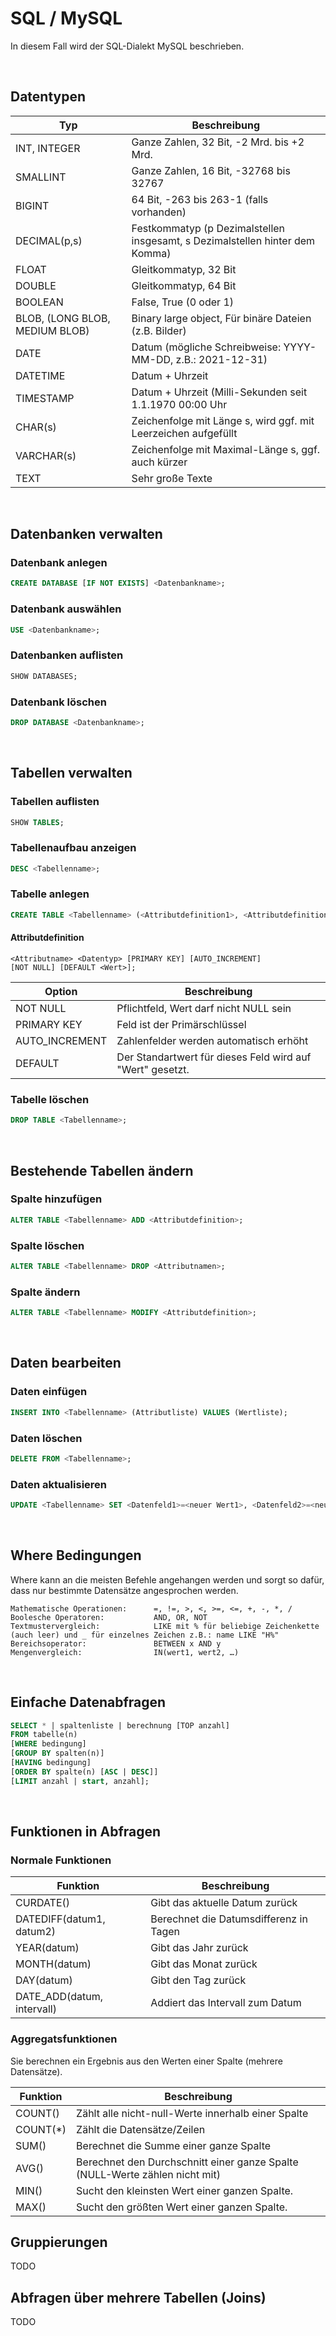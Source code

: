 # SQL / MySQL
In diesem Fall wird der SQL-Dialekt MySQL beschrieben.

<br>

## Datentypen

|Typ|Beschreibung|
|---|------------|
|INT, INTEGER|Ganze Zahlen, 32 Bit, -2 Mrd. bis +2 Mrd.|
|SMALLINT|Ganze Zahlen, 16 Bit, -32768 bis 32767|
|BIGINT|64 Bit, -263 bis 263-1 (falls vorhanden)|
|DECIMAL(p,s)|Festkommatyp (p Dezimalstellen insgesamt, s Dezimalstellen hinter dem Komma)|
|FLOAT|Gleitkommatyp, 32 Bit|
|DOUBLE|Gleitkommatyp, 64 Bit|
|BOOLEAN|False, True (0 oder 1)|
|BLOB, (LONG BLOB, MEDIUM BLOB)|Binary large object, Für binäre Dateien (z.B. Bilder)|
|DATE|Datum (mögliche Schreibweise: YYYY-MM-DD, z.B.: 2021-12-31)|
|DATETIME|Datum + Uhrzeit|
|TIMESTAMP|Datum + Uhrzeit (Milli-Sekunden seit 1.1.1970 00:00 Uhr|
|CHAR(s)|Zeichenfolge mit Länge s, wird ggf. mit Leerzeichen aufgefüllt|
|VARCHAR(s)|Zeichenfolge mit Maximal-Länge s, ggf. auch kürzer|
|TEXT|Sehr große Texte|

<br>

## Datenbanken verwalten
### Datenbank anlegen
```sql
CREATE DATABASE [IF NOT EXISTS] <Datenbankname>;
```

### Datenbank auswählen
```sql
USE <Datenbankname>;
```

### Datenbanken auflisten
```sql
SHOW DATABASES;
```

### Datenbank löschen
```sql
DROP DATABASE <Datenbankname>;
```

<br>

## Tabellen verwalten
### Tabellen auflisten
```sql
SHOW TABLES;
```

### Tabellenaufbau anzeigen
```sql
DESC <Tabellenname>;
```

### Tabelle anlegen
```sql
CREATE TABLE <Tabellenname> (<Attributdefinition1>, <Attributdefinition2>, ...);
```

#### Attributdefinition
    <Attributname> <Datentyp> [PRIMARY KEY] [AUTO_INCREMENT] 
	[NOT NULL] [DEFAULT <Wert>];

|Option|Beschreibung|
|------|------------|
|NOT NULL|Pflichtfeld, Wert darf nicht NULL sein|
|PRIMARY KEY|Feld ist der Primärschlüssel|
|AUTO_INCREMENT|Zahlenfelder werden automatisch erhöht|
|DEFAULT|Der Standartwert für dieses Feld wird auf "Wert" gesetzt.|

### Tabelle löschen
```sql
DROP TABLE <Tabellenname>;
```

<br>

## Bestehende Tabellen ändern
### Spalte hinzufügen
```sql
ALTER TABLE <Tabellenname> ADD <Attributdefinition>;
```

### Spalte löschen
```sql
ALTER TABLE <Tabellenname> DROP <Attributnamen>;
```

### Spalte ändern
```sql
ALTER TABLE <Tabellenname> MODIFY <Attributdefinition>;
```

<br>

## Daten bearbeiten
### Daten einfügen
```sql
INSERT INTO <Tabellenname> (Attributliste) VALUES (Wertliste);
```

### Daten löschen
```sql
DELETE FROM <Tabellenname>;
```

### Daten aktualisieren
```sql
UPDATE <Tabellenname> SET <Datenfeld1>=<neuer Wert1>, <Datenfeld2>=<neuer Wert2>;
```
<br>

## Where Bedingungen
Where kann an die meisten Befehle angehangen werden und sorgt so dafür, dass nur bestimmte Datensätze angesprochen werden.

    Mathematische Operationen:	    =, !=, >, <, >=, <=, +, -, *, /
    Boolesche Operatoren:	        AND, OR, NOT
    Textmustervergleich:	        LIKE mit % für beliebige Zeichenkette (auch leer) und _ für einzelnes Zeichen z.B.: name LIKE "H%"
    Bereichsoperator:	            BETWEEN x AND y
    Mengenvergleich:	            IN(wert1, wert2, …)

<br>

## Einfache Datenabfragen

```sql
SELECT * | spaltenliste | berechnung [TOP anzahl] 
FROM tabelle(n)
[WHERE bedingung]
[GROUP BY spalten(n)]
[HAVING bedingung]
[ORDER BY spalte(n) [ASC | DESC]]
[LIMIT anzahl | start, anzahl];
```

<br>

## Funktionen in Abfragen

### Normale Funktionen

|Funktion|Beschreibung|
|--------|------------|
|CURDATE()|Gibt das aktuelle Datum zurück|
|DATEDIFF(datum1, datum2)|Berechnet die Datumsdifferenz in Tagen|
|YEAR(datum)|Gibt das Jahr zurück|
|MONTH(datum)|Gibt das Monat zurück|
|DAY(datum)|Gibt den Tag zurück|
|DATE_ADD(datum, intervall)|Addiert das Intervall zum Datum|


### Aggregatsfunktionen
Sie berechnen ein Ergebnis aus den Werten einer Spalte (mehrere Datensätze).

|Funktion|Beschreibung|
|--------|------------|
|COUNT(<feld>)|Zählt alle nicht-null-Werte innerhalb einer Spalte|
|COUNT(*)|Zählt die Datensätze/Zeilen|
|SUM(<feld>)|Berechnet die Summe einer ganze Spalte|
|AVG(<feld>)|Berechnet den Durchschnitt einer ganze Spalte (NULL-Werte zählen nicht mit)|
|MIN(<feld>)|Sucht den kleinsten Wert einer ganzen Spalte.|
|MAX(<feld>)|Sucht den größten Wert einer ganzen Spalte.|

## Gruppierungen 
TODO

## Abfragen über mehrere Tabellen (Joins)
TODO